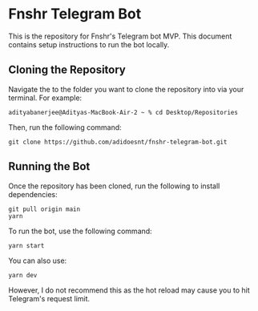 # Fnshr Telegram Bot
This is the repository for Fnshr's Telegram bot MVP.
This document contains setup instructions to run the bot locally.

## Cloning the Repository
Navigate the to the folder you want to clone the repository into via your terminal. For example:
```
adityabanerjee@Adityas-MacBook-Air-2 ~ % cd Desktop/Repositories
```
Then, run the following command:
```
git clone https://github.com/adidoesnt/fnshr-telegram-bot.git
```

## Running the Bot
Once the repository has been cloned, run the following to install dependencies:
```
git pull origin main
yarn
```

To run the bot, use the following command:
```
yarn start
```

You can also use:
```
yarn dev
```
However, I do not recommend this as the hot reload may cause you to hit Telegram's request limit.